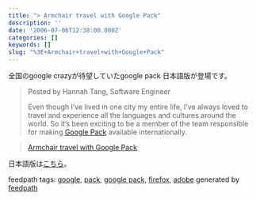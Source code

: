 ```yaml
---
title: "> Armchair travel with Google Pack"
description: ''
date: '2006-07-06T12:38:00.000Z'
categories: []
keywords: []
slug: "%3E+Armchair+travel+with+Google+Pack"
---
```

全国のgoogle crazyが待望していたgoogle pack 日本語版が登場です。

> Posted by Hannah Tang, Software Engineer  
>   
> Even though I’ve lived in one city my entire life, I’ve always loved to travel and experience all the languages and cultures around the world. So it’s been exciting to be a member of the team responsible for making [Google Pack](http://pack.google.com/?utm_source=en-et-gblog&utm_medium=et&utm_campaign=en "Google Pack") available internationally.

> [Armchair travel with Google Pack](http://googleblog.blogspot.com/2006/07/armchair-travel-with-google-pack.html)

日本語版は[こちら](google%20pack%20in%20japanese)。

feedpath tags: [google](http://feedpath.jp/search/index.csp?search_text=google), [pack](http://feedpath.jp/search/index.csp?search_text=pack), [google pack](http://feedpath.jp/search/index.csp?search_text=google+pack), [firefox](http://feedpath.jp/search/index.csp?search_text=firefox), [adobe](http://feedpath.jp/search/index.csp?search_text=adobe) generated by [feedpath](http://feedpath.jp)